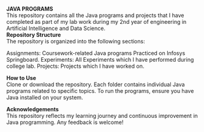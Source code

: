**JAVA PROGRAMS**
<br>
This repository contains all the Java programs and projects that I have completed as part of my lab work during my 2nd year of engineering in Artificial Intelligence and Data Science.
<br>
**Repository Structure**
<br>
The repository is organized into the following sections:

Assignments: Coursework-related Java programs Practiced on Infosys Springboard.
Experiments: All Experiments which I have performed during college lab.
Projects: Projects which I have worked on.
<br>

**How to Use**
<br>
Clone or download the repository.
Each folder contains individual Java programs related to specific topics.
To run the programs, ensure you have Java installed on your system.
<br>

**Acknowledgements**
<br>
This repository reflects my learning journey and continuous improvement in Java programming. Any feedback is welcome!
<br>
